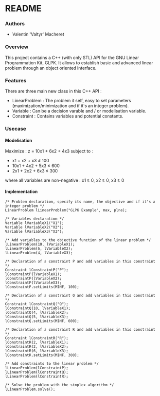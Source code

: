 # README #

### Authors ###

* Valentin 'Valtyr' Macheret

### Overview ###

This project contains a C++ (with only STL) API for the GNU Linear Programmation Kit, GLPK.
It allows to establish basic and advanced linear problem through an object oriented interface.

### Features ###

There are three main new class in this C++ API :

* LinearProblem : The problem it self, easy to set parameters (maximization/minimization and if it's an integer problem).
* Variable : Can be a decision varable and / or modelisation variable.
* Constraint : Contains variables and potential constants.

### Usecase ###

#### Modelisation ####

Maximize : z = 10x1 + 6x2 + 4x3
subject to :

* x1 + x2 + x3 ≤ 100
* 10x1 + 4x2 + 5x3 ≤ 600
* 2x1 + 2x2 + 6x3 ≤ 300

where all variables are non-negative : x1 ≥ 0, x2 ≥ 0, x3 ≥ 0

#### Implementation ####

	/* Problem declaration, specify its name, the objective and if it's a integer problem */
	LinearProblem lLinearProblem("GLPK Example", max, plne);

	/* Variables declaration */
	Variable lVariableX1("X1");
	Variable lVariableX2("X2");
	Variable lVariableX3("X3");

	/* Add variables to the objective function of the linear problem */
	lLinearProblem(10, lVariableX1);
	lLinearProblem(6, lVariableX2);
	lLinearProblem(4, lVariableX3);

	/* Declaration of a constraint P and add variables in this constraint */
	Constraint lConstraintP("P");
	lConstraintP(lVariableX1);
	lConstraintP(lVariableX2);
	lConstraintP(lVariableX3);
	lConstraintP.setLimits(MINF, 100);

	/* Declaration of a constraint Q and add variables in this constraint */
	Constraint lConstraintQ("Q");
	lConstraintQ(10, lVariableX1);
	lConstraintQ(4, lVariableX2);
	lConstraintQ(5, lVariableX3);
	lConstraintQ.setLimits(MINF, 600);

	/* Declaration of a constraint R and add variables in this constraint */
	Constraint lConstraintR("R");
	lConstraintR(2, lVariableX1);
	lConstraintR(2, lVariableX2);
	lConstraintR(6, lVariableX3);
	lConstraintR.setLimits(MINF, 300);

	/* Add constraints to the linear problem */
	lLinearProblem(lConstraintP);
	lLinearProblem(lConstraintQ);
	lLinearProblem(lConstraintR);

	/* Solve the problem with the simplex algorithm */
	lLinearProblem.solve();